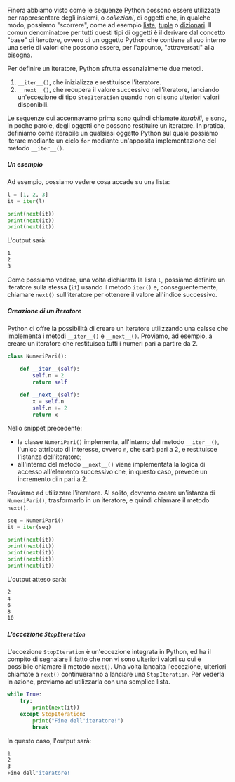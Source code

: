Finora abbiamo visto come le sequenze Python possono essere utilizzate per rappresentare degli insiemi, o *collezioni*, di oggetti che, in qualche modo, possiamo "scorrere", come ad esempio [liste](../01_intro/04_lists.md), [tuple](../02_syntax/04_data_structures.md#tuple) o [dizionari](../02_syntax/04_data_structures.md#dizionari). Il comun denominatore per tutti questi tipi di oggetti è il derivare dal concetto "base" di *iteratore*, ovvero di un oggetto Python che contiene al suo interno una serie di valori che possono essere, per l'appunto, "attraversati" alla bisogna.

Per definire un iteratore, Python sfrutta essenzialmente due metodi.

1. `__iter__()`, che inizializza e restituisce l'iteratore.
2. `__next__()`, che recupera il valore successivo nell'iteratore, lanciando un'eccezione di tipo `StopIteration` quando non ci sono ulteriori valori disponibili.

Le sequenze cui accennavamo prima sono quindi chiamate *iterabili*, e sono, in poche parole, degli oggetti che possono restituire un iteratore. In pratica, definiamo come iterabile un qualsiasi oggetto Python sul quale possiamo iterare mediante un ciclo `for` mediante un'apposita implementazione del metodo `__iter__()`. 

##### Un esempio

Ad esempio, possiamo vedere cosa accade su una lista:

```py
l = [1, 2, 3]
it = iter(l)

print(next(it))
print(next(it))
print(next(it))
```

L'output sarà:

```sh
1
2
3
```

Come possiamo vedere, una volta dichiarata la lista `l`, possiamo definire un iteratore sulla stessa (`it`) usando il metodo `iter()` e, conseguentemente, chiamare `next()` sull'iteratore per ottenere il valore all'indice successivo.

##### Creazione di un iteratore

Python ci offre la possibilità di creare un iteratore utilizzando una calsse che implementa i metodi `__iter__()` e `__next__()`. Proviamo, ad esempio, a creare un iteratore che restituisca tutti i numeri pari a partire da $2$.

```py
class NumeriPari():

    def __iter__(self):
        self.n = 2
        return self
    
    def __next__(self):
        x = self.n
        self.n += 2
        return x
```

Nello snippet precedente:

* la classe `NumeriPari()` implementa, all'interno del metodo `__iter__()`, l'unico attributo di interesse, ovvero `n`, che sarà pari a $2$, e restituisce l'istanza dell'iteratore;
* all'interno del metodo `__next__()` viene implementata la logica di accesso all'elemento successivo che, in questo caso, prevede un incremento di `n` pari a $2$.

Proviamo ad utilizzare l'iteratore. Al solito, dovremo creare un'istanza di `NumeriPari()`, trasformarlo in un iteratore, e quindi chiamare il metodo `next()`.

```py
seq = NumeriPari()
it = iter(seq)

print(next(it))
print(next(it))
print(next(it))
print(next(it))
print(next(it))
```

L'output atteso sarà:

```sh
2
4
6
8
10
```

##### L'eccezione `StopIteration`

L'eccezione `StopIteration` è un'eccezione integrata in Python, ed ha il compito di segnalare il fatto che non vi sono ulteriori valori su cui è possibile chiamare il metodo `next()`. Una volta lancaita l'eccezione, ulteriori chiamate a `next()` continueranno a lanciare una `StopIteration`. Per vederla in azione, proviamo ad utilizzarla con una semplice lista.

```py
while True:
    try:
        print(next(it))
    except StopIteration:
        print("Fine dell'iteratore!")
        break
```

In questo caso, l'output sarà:

```sh
1
2
3
Fine dell'iteratore!
```

